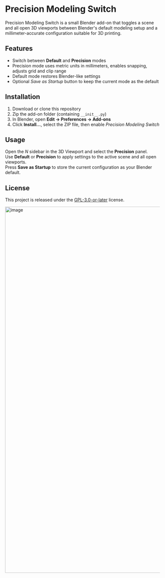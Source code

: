 # Precision Modeling Switch

Precision Modeling Switch is a small Blender add-on that toggles a scene and all open 3D viewports between Blender's default modeling setup and a millimeter-accurate configuration suitable for 3D printing.

## Features
- Switch between **Default** and **Precision** modes
- Precision mode uses metric units in millimeters, enables snapping, adjusts grid and clip range
- Default mode restores Blender-like settings
- Optional *Save as Startup* button to keep the current mode as the default

## Installation
1. Download or clone this repository
2. Zip the add-on folder (containing `__init__.py`)
3. In Blender, open **Edit → Preferences → Add-ons**
4. Click **Install…**, select the ZIP file, then enable *Precision Modeling Switch*

## Usage
Open the *N* sidebar in the 3D Viewport and select the **Precision** panel.  
Use **Default** or **Precision** to apply settings to the active scene and all open viewports.  
Press **Save as Startup** to store the current configuration as your Blender default.

## License
This project is released under the [GPL-3.0-or-later](LICENSE) license.

<img width="1840" height="1191" alt="image" src="https://github.com/user-attachments/assets/31c0b26c-6d7a-4984-9f8f-9199d417247b" />
